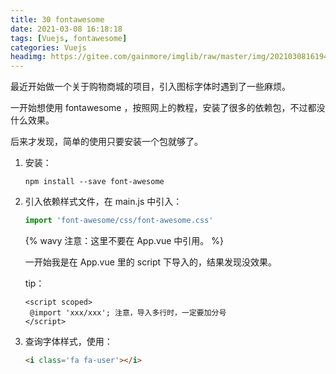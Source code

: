 ```yaml
---
title: 30 fontawesome
date: 2021-03-08 16:18:18
tags: [Vuejs, fontawesome]
categories: Vuejs
headimg: https://gitee.com/gainmore/imglib/raw/master/img/20210308161942.png
---
```


最近开始做一个关于购物商城的项目，引入图标字体时遇到了一些麻烦。

<!-- more -->

一开始想使用 fontawesome ，按照网上的教程，安装了很多的依赖包，不过都没什么效果。

后来才发现，简单的使用只要安装一个包就够了。

1. 安装：

   ```shell
   npm install --save font-awesome
   ```

2. 引入依赖样式文件，在 main.js 中引入：

   ```javascript
   import 'font-awesome/css/font-awesome.css'
   ```

   {% wavy 注意：这里不要在 App.vue 中引用。 %}

   一开始我是在 App.vue 里的 script 下导入的，结果发现没效果。

   tip：

   ```vue
   <script scoped>
   	@import 'xxx/xxx'; 注意，导入多行时，一定要加分号
   </script>
   ```

   

3. 查询字体样式，使用：

   ```html
   <i class='fa fa-user'></i>
   ```

   